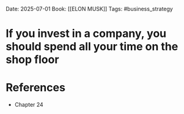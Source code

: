 Date: 2025-07-01
Book: [[ELON MUSK]]
Tags: #business_strategy 
# If you invest in a company, you should spend all your time  on the shop floor



# References
- Chapter 24
